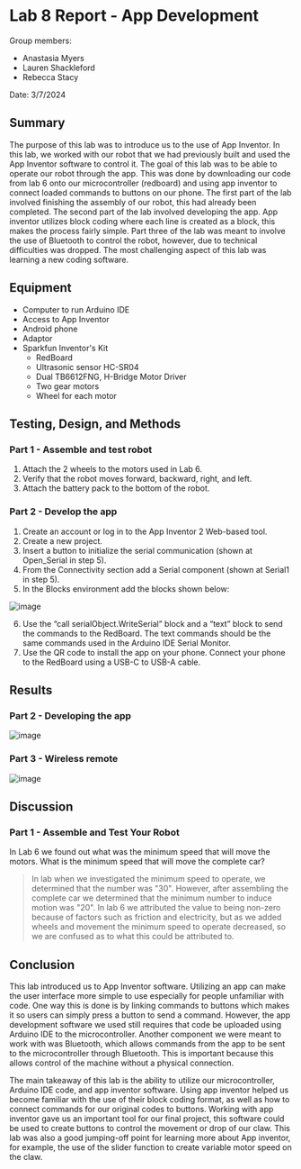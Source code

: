 # Lab 8 Report - App Development

Group members:
* Anastasia Myers
* Lauren Shackleford
* Rebecca Stacy

Date: 3/7/2024

## Summary
The purpose of this lab was to introduce us to the use of App Inventor. In this lab, we worked with our robot that we had previously built and used the App Inventor software to control it. The goal of this lab was to be able to operate our robot through the app. This was done by downloading our code from lab 6 onto our microcontroller (redboard) and using app inventor to connect loaded commands to buttons on our phone. The first part of the lab involved finishing the assembly of our robot, this had already been completed. The second part of the lab involved developing the app. App inventor utilizes block coding where each line is created as a block, this makes the process fairly simple. Part three of the lab was meant to involve the use of Bluetooth to control the robot, however, due to technical difficulties was dropped. The most challenging aspect of this lab was learning a new coding software.


## Equipment

- Computer to run Arduino IDE
- Access to App Inventor
- Android phone
- Adaptor
- Sparkfun Inventor's Kit
  - RedBoard
  - Ultrasonic sensor HC-SR04
  - Dual TB6612FNG, H-Bridge Motor Driver
  - Two gear motors
  - Wheel for each motor

## Testing, Design, and Methods

### Part 1 - Assemble and test robot

1. Attach the 2 wheels to the motors used in Lab 6.
2. Verify that the robot moves forward, backward, right, and left.
3. Attach the battery pack to the bottom of the robot. 

### Part 2 - Develop the app

1. Create an account or log in to the App Inventor 2 Web-based tool.
2. Create a new project.
3. Insert a button to initialize the serial communication (shown at Open_Serial in step 5). 
4. From the Connectivity section add a Serial component (shown at Serial1 in step 5). 
5. In the Blocks environment add the blocks shown below:

![image](https://github.com/Perc312/BAE305-SP24-Lab8/assets/156240511/21f9b9f8-94bd-4c2c-b6e4-191e4d5ae541)

6. Use the “call serialObject.WriteSerial” block and a “text” block to send the commands to the RedBoard. The text commands should be the same commands used in the Arduino IDE Serial Monitor. 
7. Use the QR code to install the app on your phone. Connect your phone to the RedBoard using a USB-C to USB-A cable. 




## Results
### Part 2 - Developing the app
![image](https://github.com/Perc312/BAE305-SP24-Lab8/assets/156240511/15fb0448-7c61-4061-9785-303ec838a527)

### Part 3 - Wireless remote

![image](https://github.com/Perc312/BAE305-SP24-Lab8/assets/156240511/b46a36ee-f392-4ee2-9d0a-778505a4206c)

## Discussion

### Part 1 - Assemble and Test Your Robot
In Lab 6 we found out what was the minimum speed that will move the motors. What is the minimum speed that will move the complete car?
> In lab when we investigated the minimum speed to operate, we determined that the number was "30". However, after assembling the complete car we determined that the minimum number to induce motion was "20". In lab 6 we attributed the value to being non-zero because of factors such as friction and electricity, but as we added wheels and movement the minimum speed to operate decreased, so we are confused as to what this could be attributed to.

## Conclusion

This lab introduced us to App Inventor software. Utilizing an app can make the user interface more simple to use especially for people unfamiliar with code. One way this is done is by linking commands to buttons which makes it so users can simply press a button to send a command. However, the app development software we used still requires that code be uploaded using Arduino IDE to the microcontroller. Another component we were meant to work with was Bluetooth, which allows commands from the app to be sent to the microcontroller through Bluetooth. This is important because this allows control of the machine without a physical connection.

The main takeaway of this lab is the ability to utilize our microcontroller, Arduino IDE code, and app inventor software. Using app inventor helped us become familiar with the use of their block coding format, as well as how to connect commands for our original codes to buttons. Working with app inventor gave us an important tool for our final project, this software could be used to create buttons to control the movement or drop of our claw. This lab was also a good jumping-off point for learning more about App inventor, for example, the use of the slider function to create variable motor speed on the claw. 

